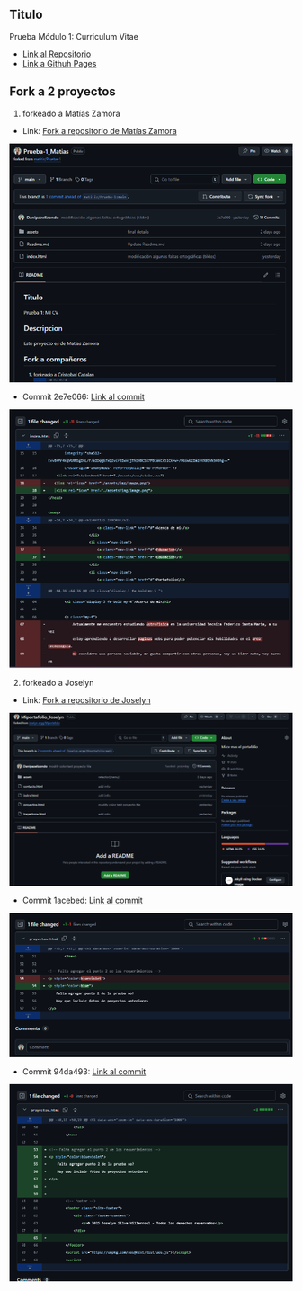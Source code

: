 ## Titulo
Prueba Módulo 1: Curriculum Vitae

* [Link al Repositorio](https://github.com/Danipazelizondo/danipazelizondo.github.io#)
* [Link a Githuh Pages](https://danipazelizondo.github.io/)


## Fork a 2 proyectos

1. forkeado a Matías Zamora

* Link: [Fork a repositorio de Matías Zamora](https://github.com/Danipazelizondo/Prueba-1_Matias)

<img src="./assets/images/Fork Matias Zamora1.png"/>


* Commit 2e7e066: [Link al commit](https://github.com/matitiz/Prueba-1/compare/main...Danipazelizondo:Prueba-1_Matias:main?diff=split&w=)

<img src="./assets/images/Fork Matias Zamora.png"/>



2. forkeado a Joselyn

* Link: [Fork a repositorio de Joselyn](https://github.com/Danipazelizondo/Miportafolio_Joselyn)

<img src="./assets/images/Fork Yocelyn1.png"/>

* Commit 1acebed: [Link al commit](https://github.com/Joselyn-argg/Miportafolio/commit/1acebed5207fa8d1c37f51742b80fd2255334404)

<img src="./assets/images/Fork Yocelyn.png"/>

* Commit 94da493: [Link al commit](https://github.com/Joselyn-argg/Miportafolio/commit/94da4933e8b55b2bd16e53dd3568df69d3d23f2b)

<img src="./assets/images/Fork Yocelyn 2.png"/>

